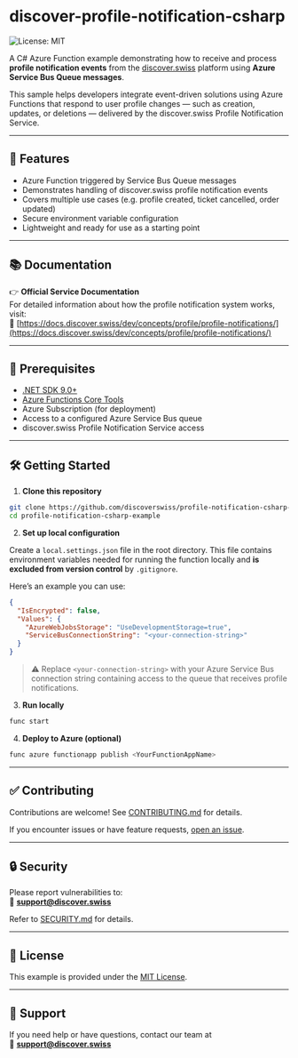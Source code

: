 # discover-profile-notification-csharp

<!-- ![Build](https://github.com/discoverswiss/profile-notification-csharp-example/actions/workflows/azure-function-csharp.yml/badge.svg) -->
![License: MIT](https://img.shields.io/badge/License-MIT-green.svg)

A C# Azure Function example demonstrating how to receive and process **profile notification events** from the [discover.swiss](https://discover.swiss) platform using **Azure Service Bus Queue messages**.

This sample helps developers integrate event-driven solutions using Azure Functions that respond to user profile changes — such as creation, updates, or deletions — delivered by the discover.swiss Profile Notification Service.

---

## 🚀 Features

- Azure Function triggered by Service Bus Queue messages
- Demonstrates handling of discover.swiss profile notification events
- Covers multiple use cases (e.g. profile created, ticket cancelled, order updated)
- Secure environment variable configuration
- Lightweight and ready for use as a starting point

---

## 📚 Documentation

👉 **Official Service Documentation**  
For detailed information about how the profile notification system works, visit:  
🔗 [https://docs.discover.swiss/dev/concepts/profile/profile-notifications/](https://docs.discover.swiss/dev/concepts/profile/profile-notifications/)

---

## 🧩 Prerequisites

- [.NET SDK 9.0+](https://dotnet.microsoft.com/en-us/download)
- [Azure Functions Core Tools](https://learn.microsoft.com/en-us/azure/azure-functions/functions-run-local)
- Azure Subscription (for deployment)
- Access to a configured Azure Service Bus queue
- discover.swiss Profile Notification Service access

---

## 🛠️ Getting Started

1. **Clone this repository**

```bash
git clone https://github.com/discoverswiss/profile-notification-csharp-example.git
cd profile-notification-csharp-example
```

2. **Set up local configuration**

Create a `local.settings.json` file in the root directory. This file contains environment variables needed for running the function locally and **is excluded from version control** by `.gitignore`.

Here’s an example you can use:

```json
{
  "IsEncrypted": false,
  "Values": {
    "AzureWebJobsStorage": "UseDevelopmentStorage=true",
    "ServiceBusConnectionString": "<your-connection-string>"
  }
}
```

> ⚠️ Replace `<your-connection-string>` with your Azure Service Bus connection string containing access to the queue that receives profile notifications.

3. **Run locally**

```bash
func start
```

4. **Deploy to Azure (optional)**

```bash
func azure functionapp publish <YourFunctionAppName>
```

---

## ✅ Contributing

Contributions are welcome! See [CONTRIBUTING.md](CONTRIBUTING.md) for details.

If you encounter issues or have feature requests, [open an issue](https://github.com/discoverswiss/profile-notification-csharp-example/issues).

---

## 🔒 Security

Please report vulnerabilities to:  
📧 **support@discover.swiss**

Refer to [SECURITY.md](SECURITY.md) for details.

---

## 📜 License

This example is provided under the [MIT License](LICENSE).

---

## 🙌 Support

If you need help or have questions, contact our team at  
📧 **support@discover.swiss**

